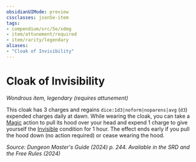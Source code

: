 ```yaml
---
obsidianUIMode: preview
cssclasses: json5e-item
tags:
- compendium/src/5e/xdmg
- item/attunement/required
- item/rarity/legendary
aliases: 
- "Cloak of Invisibility"
---
```

# Cloak of Invisibility
*Wondrous item, legendary (requires attunement)*  



This cloak has 3 charges and regains `dice:1d3|noform|noparens|avg` (`d3`) expended charges daily at dawn. While wearing the cloak, you can take a [Magic](actions.md#Magic) action to pull its hood over your head and expend 1 charge to give yourself the [Invisible](conditions.md#Invisible) condition for 1 hour. The effect ends early if you pull the hood down (no action required) or cease wearing the hood.

*Source: Dungeon Master's Guide (2024) p. 244. Available in the <span title='Systems Reference Document (5.2)'>SRD</span> and the Free Rules (2024)*